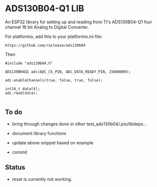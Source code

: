 
# ADS130B04-Q1 LIB

An ESP32 library for setting up and reading from TI's ADS130B04-Q1 four
channel 16 bit Analog to Digital Converter.

For platformio, add this to your platformio.ini file:

```
https://github.com/racleave/ads130b04
```

Then

```
#include "ads130b04.h"

ADS130B04Q1 adc(ADC_CS_PIN, ADC_DATA_READY_PIN, 25000000);

adc.enableChannels(true, false, true, false);

int16_t data[4];
adc.read(data);


```

## To do

 - bring through changes done in other test_ads130b04/.pio/libdeps...
 
 - document library functions
 
 - update above snippet based on example
 
 - commit

## Status

 - reset is currently not working.
 
